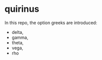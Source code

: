 # quirinus

In this repo, the option greeks are introduced:
- delta,
- gamma,
- theta, 
- vega, 
- rho 
